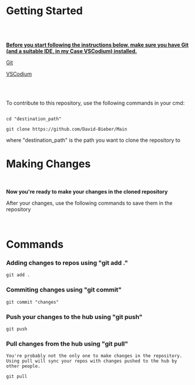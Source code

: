 # Getting Started

<br/>
<br/>

<ins> __Before you start following the instructions below, make sure you have Git (and a suitable IDE, in my Case VSCodium) installed.__ </ins>

[Git](https://github.com/git-guides/install-git)

[VSCodium](https://github.com/VSCodium/vscodium)

<br/>
<br/>

To contribute to this repository, use the following commands in your cmd:

```

cd "destination_path"

git clone https://github.com/David-Bieber/Main

```

where "destination_path" is the path you want to clone the repository to

# Making Changes

<br/>

__Now you're ready to make your changes in the cloned repository__

After your changes, use the following commands to save them in the repository

<br/>

# Commands

### Adding changes to repos using "git add ."
```
git add .
```
### Commiting changes using "git commit"
```
git commit "changes"
```

### Push your changes to the hub using "git push"
```
git push
```

### Pull changes from the hub using "git pull"
```
You're probably not the only one to make changes in the repository.
Using pull will sync your repos with changes pushed to the hub by other people.

git pull
```
